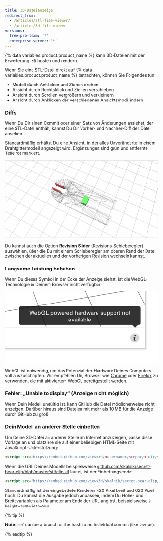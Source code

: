 ```yaml
---
title: 3D-Dateianzeige
redirect_from:
  - /articles/stl-file-viewer/
  - /articles/3d-file-viewer
versions:
  free-pro-team: '*'
  enterprise-server: '*'
---
```


{% data variables.product.product_name %} kann 3D-Dateien mit der Erweiterung *.stl* hosten und rendern.

Wenn Sie eine STL-Datei direkt auf {% data variables.product.product_name %} betrachten, können Sie Folgendes tun:

* Modell durch Anklicken und Ziehen drehen
* Ansicht durch Rechtsklick und Ziehen verschieben
* Ansicht durch Scrollen vergrößern und verkleinern
* Ansicht durch Anklicken der verschiedenen Ansichtsmodi ändern

### Diffs

Wenn Du Dir einen Commit oder einen Satz von Änderungen ansiehst, der eine STL-Datei enthält, kannst Du Dir Vorher- und Nachher-Diff der Datei ansehen.

Standardmäßig erhältst Du eine Ansicht, in der alles Unveränderte in einem Drahtgittermodell angezeigt wird. Ergänzungen sind grün und entfernte Teile rot markiert.

![Drahtgittermodell](/assets/images/help/repository/stl_wireframe.png)

Du kannst auch die Option **Revision Slider** (Revisions-Schieberegler) auswählen, über die Du mit einem Schieberegler am oberen Rand der Datei zwischen der aktuellen und der vorherigen Revision wechseln kannst.

### Langsame Leistung beheben

Wenn Du dieses Symbol in der Ecke der Anzeige siehst, ist die WebGL-Technologie in Deinem Browser nicht verfügbar:

![WebGL-Pop-Fehler](/assets/images/help/repository/render_webgl_error.png)

WebGL ist notwendig, um das Potenzial der Hardware Deines Computers voll auszuschöpfen. Wir empfehlen Dir, Browser wie [Chrome](https://www.google.com/intl/en/chrome/browser/) oder [Firefox](https://www.mozilla.org/en-US/firefox/new/) zu verwenden, die mit aktiviertem WebGL bereitgestellt werden.

### Fehler: „Unable to display“ (Anzeige nicht möglich)

Wenn Dein Modell ungültig ist, kann GitHub die Datei möglicherweise nicht anzeigen. Darüber hinaus sind Dateien mit mehr als 10 MB für die Anzeige durch GitHub zu groß.

### Dein Modell an anderer Stelle einbetten

Um Deine 3D-Datei an anderer Stelle im Internet anzuzeigen, passe diese Vorlage an und platziere sie auf einer beliebigen HTML-Seite mit JavaScript-Unterstützung:

```html
<script src="https://embed.github.com/view/3d/<username>/<repo>/<ref>/<path_to_file>"></script>
```

Wenn die URL Deines Modells beispielsweise [github.com/skalnik/secret-bear-clip/blob/master/stl/clip.stl](https://github.com/skalnik/secret-bear-clip/blob/master/stl/clip.stl) lautet, ist der Einbettungscode:

```html
<script src="https://embed.github.com/view/3d/skalnik/secret-bear-clip/master/stl/clip.stl"></script>
```

Standardmäßig ist der eingebettete Renderer 420 Pixel breit und 620 Pixel hoch. Du kannst die Ausgabe jedoch anpassen, indem Du Höhe- und Breitevariablen als Parameter am Ende der URL angibst, beispielsweise `?height=300&width=500`.

{% tip %}

**Note**: `ref` can be a branch or the hash to an individual commit (like `2391ae`).

{% endtip %}
